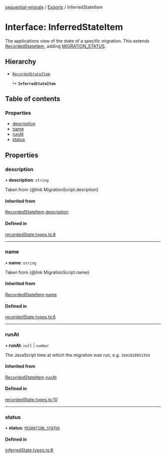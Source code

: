 [sequential-migrate](../README.md) / [Exports](../modules.md) / InferredStateItem

# Interface: InferredStateItem

The applications view of the state of a specific migration. This extends [RecordedStateItem](RecordedStateItem.md), adding [MIGRATION_STATUS](../enums/MIGRATION_STATUS.md).

## Hierarchy

- [`RecordedStateItem`](RecordedStateItem.md)

  ↳ **`InferredStateItem`**

## Table of contents

### Properties

- [description](InferredStateItem.md#description)
- [name](InferredStateItem.md#name)
- [runAt](InferredStateItem.md#runat)
- [status](InferredStateItem.md#status)

## Properties

### description

• **description**: `string`

Taken from {@link MigrationScript.desription}

#### Inherited from

[RecordedStateItem](RecordedStateItem.md).[description](RecordedStateItem.md#description)

#### Defined in

[recordedState.types.ts:8](https://github.com/Ivo-Evans/sequential-migrate/blob/fd5ef48/src/types/recordedState.types.ts#L8)

___

### name

• **name**: `string`

Taken from {@link MigrationScript.name}

#### Inherited from

[RecordedStateItem](RecordedStateItem.md).[name](RecordedStateItem.md#name)

#### Defined in

[recordedState.types.ts:6](https://github.com/Ivo-Evans/sequential-migrate/blob/fd5ef48/src/types/recordedState.types.ts#L6)

___

### runAt

• **runAt**: ``null`` \| `number`

The JavaScript time at which the migration was run, e.g. `1641818951354`

#### Inherited from

[RecordedStateItem](RecordedStateItem.md).[runAt](RecordedStateItem.md#runat)

#### Defined in

[recordedState.types.ts:10](https://github.com/Ivo-Evans/sequential-migrate/blob/fd5ef48/src/types/recordedState.types.ts#L10)

___

### status

• **status**: [`MIGRATION_STATUS`](../enums/MIGRATION_STATUS.md)

#### Defined in

[inferredState.types.ts:8](https://github.com/Ivo-Evans/sequential-migrate/blob/fd5ef48/src/types/inferredState.types.ts#L8)
